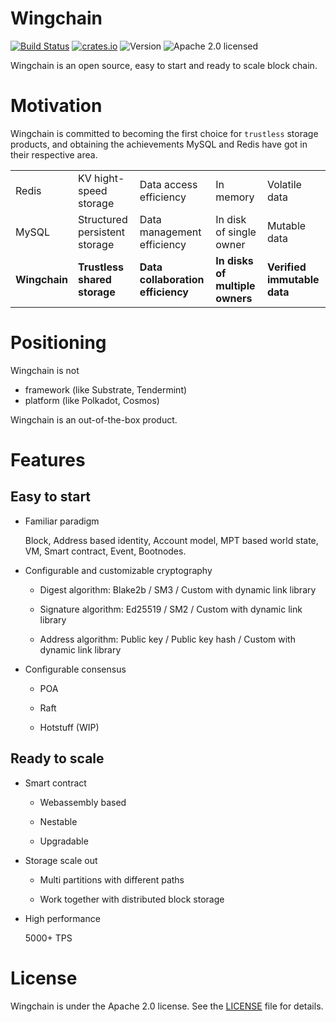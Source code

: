 # Wingchain

[![Build Status](https://api.travis-ci.org/wingchain/wingchain.svg?branch=master)](https://travis-ci.org/wingchain/wingchain)
[![crates.io](https://img.shields.io/crates/v/wingchain?label=latest)](https://crates.io/crates/wingchain)
![Version](https://img.shields.io/badge/rustc-1.50.0--nightly-brightgreen)
![Apache 2.0 licensed](https://img.shields.io/crates/l/wingchain.svg)

Wingchain is an open source, easy to start and ready to scale block chain.

# Motivation

Wingchain is committed to becoming the first choice for `trustless` storage 
products, and obtaining the achievements MySQL and Redis have got in their 
respective area.

<table>
<tr>
    <td>Redis</td>
    <td>KV hight-speed storage</td>
    <td>Data access efficiency</td>
    <td>In memory</td>
    <td>Volatile data</td>
</tr>
<tr>
    <td>MySQL</td>
    <td>Structured persistent storage</td>
    <td>Data management efficiency</td>
    <td>In disk of single owner</td>
    <td>Mutable data</td>
</tr>
<tr>
    <td><b>Wingchain</b></td>
    <td><b>Trustless shared storage</b></td>
    <td><b>Data collaboration efficiency</b></td>
    <td><b>In disks of multiple owners</b></td>
    <td><b>Verified immutable data</b></td>
</tr>
</table>

# Positioning

Wingchain is not
 - framework (like Substrate, Tendermint)
 - platform (like Polkadot, Cosmos)

Wingchain is an out-of-the-box product.

# Features

## Easy to start
  
- Familiar paradigm
  
  Block, Address based identity, Account model, MPT based world state, VM, 
  Smart contract, Event, Bootnodes.
    
- Configurable and customizable cryptography

    - Digest algorithm: Blake2b / SM3 / Custom with dynamic link library 

    - Signature algorithm: Ed25519 / SM2 / Custom with dynamic link library

    - Address algorithm: Public key / Public key hash / Custom with dynamic 
      link library

- Configurable consensus

    - POA
    
    - Raft
    
    - Hotstuff (WIP)
    
## Ready to scale

- Smart contract

    - Webassembly based 
    
    - Nestable
    
    - Upgradable
    
- Storage scale out

    - Multi partitions with different paths
    
    - Work together with distributed block storage
    
- High performance
    
    5000+ TPS

# License

Wingchain is under the Apache 2.0 license. See the [LICENSE](./LICENSE) 
file for details.

